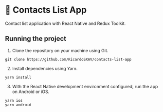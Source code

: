 # 📒 Contacts List App

Contact list application with React Native and Redux Toolkit.

## Running the project

1. Clone the repository on your machine using Git.

```
git clone https://github.com/RicardoSXAV/contacts-list-app
```

2. Install dependencies using Yarn.

```
yarn install
```

3. With the React Native development environment configured, run the app on Android or iOS.

```
yarn ios
yarn android
```
